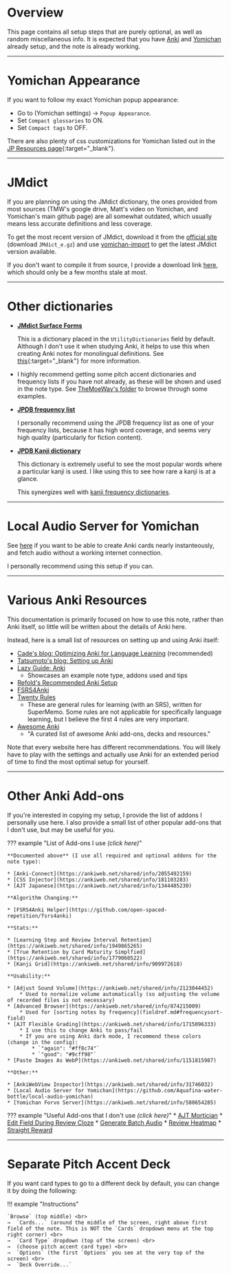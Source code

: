 
# Overview

This page contains all setup steps that are purely optional, as well as random miscellaneous info.
It is expected that you have [Anki](setupanki.md) and [Yomichan](setupyomichan.md)
already setup, and the note is already working.

---




# Yomichan Appearance
If you want to follow my exact Yomichan popup appearance:

* Go to (Yomichan settings) →  `Popup Appearance`.
* Set `Compact glossaries` to ON.
* Set `Compact tags` to OFF.

There are also plenty of css customizations for Yomichan listed out
in the [JP Resources page](jpresources.md){:target="_blank"}.

---





# JMdict
If you are planning on using the JMdict dictionary,
the ones provided from most sources
(TMW's google drive, Matt's video on Yomichan, and Yomichan's main github page)
are all somewhat outdated, which usually means less accurate definitions and less coverage.

To get the most recent version of JMdict,
download it from the
[official site](https://www.edrdg.org/wiki/index.php/JMdict-EDICT_Dictionary_Project)
(download `JMdict_e.gz`)
and use [yomichan-import](https://github.com/FooSoft/yomichan-import)
to get the latest JMdict version available.

If you don't want to compile it from source, I provide a download link
[here](https://github.com/Aquafina-water-bottle/jmdict-english-yomichan),
which should only be a few months stale at most.

<!-- TODO github actions to re-compile it daily -->

---






# Other dictionaries

* [**JMdict Surface Forms**](https://github.com/FooSoft/yomichan/issues/2183)

    This is a dictionary placed in the `UtilityDictionaries` field by default.
    Although I don't use it when studying Anki, it helps to use this when creating Anki notes
    for monolingual definitions.
    See [this](jpresources.md#orthographic-variants-fix-sentence-and-frequency){:target="_blank"}
    for more information.

* I highly recommend getting some pitch accent dictionaries and frequency lists
    if you have not already, as these will be shown and used in the note type.
    See [TheMoeWay's folder](https://learnjapanese.link/dictionaries) to browse through some examples.

* [**JPDB frequency list**](https://github.com/MarvNC/jpdb-freq-list)

    I personally recommend using the JPDB frequency list as one of your frequency lists,
    because it has high word coverage, and seems very high quality (particularly for fiction content).

* [**JPDB Kanji dictionary**](https://github.com/MarvNC/yomichan-dictionaries/#jpdb-kanji)

    This dictionary is extremely useful to see the most popular words where a particular kanji is used.
    I like using this to see how rare a kanji is at a glance.

    This synergizes well with
    [kanji frequency dictionaries](https://github.com/MarvNC/yomichan-dictionaries/#kanji-frequency).





---



# Local Audio Server for Yomichan
See
[here](https://github.com/Aquafina-water-bottle/local-audio-yomichan)
if you want to be able to create Anki cards nearly instanteously,
and fetch audio without a working internet connection.

I personally recommend using this setup if you can.

---




# Various Anki Resources
This documentation is primarily focused on how to use this note,
rather than Anki itself, so little will be written about the details of Anki here.

Instead, here is a small list of resources on setting up and using Anki itself:

* [Cade's blog: Optimizing Anki for Language Learning](https://cademcniven.com/posts/20210410/) (recommended)
* [Tatsumoto's blog: Setting up Anki](https://tatsumoto.neocities.org/blog/setting-up-anki.html)
* [Lazy Guide: Anki](https://rentry.co/lazyXel#anki)
    * Showcases an example note type, addons used and tips
* [Refold's Recommended Anki Setup](https://refold.la/roadmap/stage-1/a/anki-setup)
* [FSRS4Anki](https://github.com/open-spaced-repetition/fsrs4anki)
* [Twenty Rules](https://www.supermemo.com/en/blog/twenty-rules-of-formulating-knowledge)
    * These are general rules for learning (with an SRS), written for SuperMemo. Some rules are not applicable for specifically language learning, but I believe the first 4 rules are very important.
* [Awesome Anki](https://github.com/tianshanghong/awesome-anki)
    * "A curated list of awesome Anki add-ons, decks and resources."

Note that every website here has different recommendations.
You will likely have to play with the settings and actually use Anki for an extended period of time
to find the most optimal setup for yourself.

---


# Other Anki Add-ons

If you're interested in copying my setup, I provide the list of addons I personally use here.
I also provide a small list of other popular add-ons that I don't use, but may be useful for you.

??? example "List of Add-ons I use *(click here)*"

    **Documented above** (I use all required and optional addons for the note type):

    * [Anki-Connect](https://ankiweb.net/shared/info/2055492159)
    * [CSS Injector](https://ankiweb.net/shared/info/181103283)
    * [AJT Japanese](https://ankiweb.net/shared/info/1344485230)

    **Algorithm Changing:**

    * [FSRS4Anki Helper](https://github.com/open-spaced-repetition/fsrs4anki)

    **Stats:**

    * [Learning Step and Review Interval Retention](https://ankiweb.net/shared/info/1949865265)
    * [True Retention by Card Maturity Simplfied](https://ankiweb.net/shared/info/1779060522)
    * [Kanji Grid](https://ankiweb.net/shared/info/909972618)

    **Usability:**

    * [Adjust Sound Volume](https://ankiweb.net/shared/info/2123044452)
        * Used to normalize volume automatically (so adjusting the volume of recorded files is not necessary)
    * [Advanced Browser](https://ankiweb.net/shared/info/874215009)
        * Used for [sorting notes by frequency](fieldref.md#frequencysort-field)
    * [AJT Flexible Grading](https://ankiweb.net/shared/info/1715096333)
        * I use this to change Anki to pass/fail
        * If you are using Anki dark mode, I recommend these colors (change in the config):
            * `"again": "#ff8c74"`
            * `"good": "#9cff98"`
    * [Paste Images As WebP](https://ankiweb.net/shared/info/1151815987)

    **Other:**

    * [AnkiWebView Inspector](https://ankiweb.net/shared/info/31746032)
    * [Local Audio Server for Yomichan](https://github.com/Aquafina-water-bottle/local-audio-yomichan)
    * [Yomichan Forvo Server](https://ankiweb.net/shared/info/580654285)


??? example "Useful Add-ons that I don't use *(click here)*"
    * [AJT Mortician](https://ankiweb.net/shared/info/1255924302)
    * [Edit Field During Review Cloze](https://ankiweb.net/shared/info/385888438)
    * [Generate Batch Audio](https://ankiweb.net/shared/info/1156270186)
    * [Review Heatmap](https://ankiweb.net/shared/info/1771074083)
    * [Straight Reward](https://ankiweb.net/shared/info/957961234)

---


# Separate Pitch Accent Deck
If you want card types to go to a different deck by default, you can change it by doing the following:

!!! example "Instructions"

    `Browse` (top middle) <br>
    →  `Cards...` (around the middle of the screen, right above first field of the note. This is NOT the `Cards` dropdown menu at the top right corner) <br>
    →  `Card Type` dropdown (top of the screen) <br>
    →  (choose pitch accent card type) <br>
    →  `Options` (the first `Options` you see at the very top of the screen) <br>
    →  `Deck Override...`




